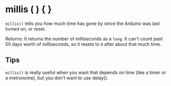 # millis ( ) { }

`millis()` tells you how much time has gone by since the Arduino was last turned on, or reset.

*Returns:* It returns the number of milliseconds as a `long`. It can't count past 50 days worth of milliseconds, so it resets to `0` after about that much time.

## Tips
`millis()` is really useful when you want that depends on time (like a timer or a metronome), but you don't want to use delay().
